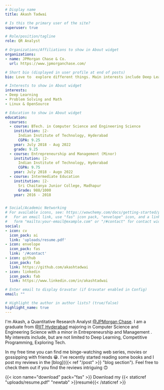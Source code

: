 ```yaml
---
# Display name
title: Akash Tadwai

# Is this the primary user of the site?
superuser: true

# Role/position/tagline
role: QR Analyst

# Organizations/Affiliations to show in About widget
organizations:
- name: JPMorgan Chase & Co.
  url: https://www.jpmorganchase.com/

# Short bio (displayed in user profile at end of posts)
bio: Love to  explore different things. Main interests include Deep Learning and Competitive Programming, Linux. 

# Interests to show in About widget
interests:
- Deep Learning
- Problem Solving and Math
- Linux & OpenSource

# Education to show in About widget
education:
  courses:
  - course: BTech. in Computer Science and Engineering Science
    institution: |2-
      Indian Institute of Technology, Hyderabad
      CGPA: 9.25 
    year: July 2018 - Aug 2022
    grade: 9.25
  - course: Entrepreneurship and Management (Minor)
    institution: |2-
      Indian Institute of Technology, Hyderabad
      CGPA: 9.75 
    year: July 2018 - Augo 2022
  - course: Intermediate Education
    institution: |2-
      Sri Chaitanya Junior College, Madhapur
      Grade: 988/1000
    year: 2016 - 2018 


# Social/Academic Networking
# For available icons, see: https://wowchemy.com/docs/getting-started/page-builder/#icons
#   For an email link, use "fas" icon pack, "envelope" icon, and a link in the
#   form "mailto:your-email@example.com" or "/#contact" for contact widget.
social:
- icon: cv
  icon_pack: ai
  link: 'uploads/resume.pdf'
- icon: envelope
  icon_pack: fas
  link: '/#contact'
- icon: github
  icon_pack: fab
  link: https://github.com/akashtadwai
- icon: linkedin
  icon_pack: fab
  link: https://www.linkedin.com/in/akashtadwai

# Enter email to display Gravatar (if Gravatar enabled in Config)
email: ""

# Highlight the author in author lists? (true/false)
highlight_name: true
---
```


I'm Akash, a Quantitative Research Analyst [@JPMorgan Chase](https://www.jpmorganchase.com/). I am a graduate from [@IIT Hyderabad](https://www.iith.ac.in/) majoring in Computer Science and Engineering Science with a minor in Entrepreneurship and Management . My interests include, but are not limited to Deep Learning, Competitive Programming, Exploring Tech. 

In my free time you can find me binge-watching web series, movies or gossipping with friends 😁. I've recently started reading some books and I post my reviews in the [blog]({{< ref "/post" >}} "blog section"). Feel free to check them out if you find the reviews intriguing 🙃


{{< icon name="download" pack="fas" >}} Download my {{< staticref "uploads/resume.pdf" "newtab" >}}resumé{{< /staticref >}}
